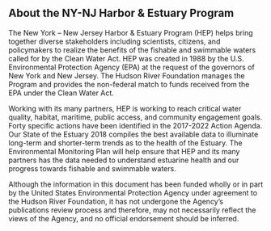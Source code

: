 ## About the NY-NJ Harbor & Estuary Program

The New York – New Jersey Harbor & Estuary Program (HEP) helps bring together diverse stakeholders including scientists, citizens, and policymakers to realize the benefits of the fishable and swimmable waters called for by the Clean Water Act.  HEP was created in 1988 by the U.S. Environmental Protection Agency (EPA) at the request of the governors of New York and New Jersey. The Hudson River Foundation manages the Program and provides the non-federal match to funds received from the EPA under the Clean Water Act. 

Working with its many partners, HEP is working to reach critical water quality, habitat, maritime, public access, and community engagement goals.  Forty specific actions have been identified in the 2017-2022 Action Agenda. Our State of the Estuary 2018 compiles the best available data to illuminate long-term and shorter-term trends as to the health of the Estuary. The Environmental Monitoring Plan will help ensure that HEP and its many partners has the data needed to understand estuarine health and our progress towards fishable and swimmable waters.  

Although the information in this document has been funded wholly or in part by the United States Environmental Protection Agency under agreement to the Hudson River Foundation, it has not undergone the Agency’s publications review process and therefore, may not necessarily reflect the views of the Agency, and no official endorsement should be inferred.

